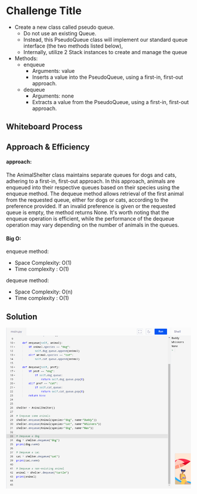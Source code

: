 # Challenge Title

- Create a new class called pseudo queue.
  - Do not use an existing Queue.
  - Instead, this PseudoQueue class will implement our standard queue interface (the two methods listed below),
  - Internally, utilize 2 Stack instances to create and manage the queue
- Methods:
  - enqueue
    - Arguments: value
    - Inserts a value into the PseudoQueue, using a first-in, first-out approach.
  - dequeue
    - Arguments: none
    - Extracts a value from the PseudoQueue, using a first-in, first-out approach.

## Whiteboard Process

## Approach & Efficiency

#### **approach:**

The AnimalShelter class maintains separate queues for dogs and cats, adhering to a first-in, first-out approach. In this approach, animals are enqueued into their respective queues based on their species using the enqueue method. The dequeue method allows retrieval of the first animal from the requested queue, either for dogs or cats, according to the preference provided. If an invalid preference is given or the requested queue is empty, the method returns None. It's worth noting that the enqueue operation is efficient, while the performance of the dequeue operation may vary depending on the number of animals in the queues.

#### **Big O:**

enqueue method:

- Space Complexity: O(1)
- Time complexity : O(1)

dequeue method:

- Space Complexity: O(n)
- Time complexity : O(1)

## Solution

![Solution](<../code_challenge12(stack_queue_animal_shelter)/assets/run_stack_queue_animal_shelter.png>)
